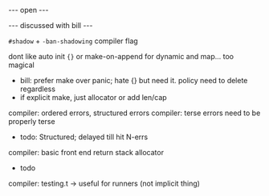 --- open ---

--- discussed with bill ---

`#shadow` + `-ban-shadowing` compiler flag

dont like auto init `{}` or make-on-append for dynamic and map... too magical

-   bill: prefer make over panic; hate {} but need it. policy need to delete regardless
-   if explicit make, just allocator or add len/cap

compiler: ordered errors, structured errors
compiler: terse errors need to be properly terse

-   todo: Structured; delayed till hit N-errs

compiler: basic front end return stack allocator

-   todo

compiler: testing.t -> useful for runners (not implicit thing)
